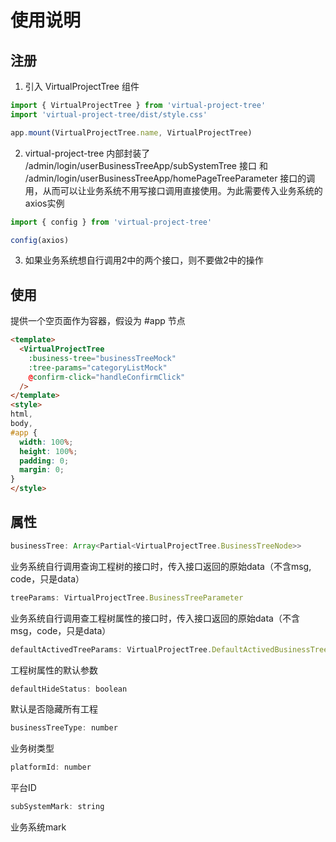 # 使用说明

## 注册

1. 引入 VirtualProjectTree 组件

```js
import { VirtualProjectTree } from 'virtual-project-tree'
import 'virtual-project-tree/dist/style.css'

app.mount(VirtualProjectTree.name, VirtualProjectTree)
```

2. virtual-project-tree 内部封装了 /admin/login/userBusinessTreeApp/subSystemTree 接口 和 /admin/login/userBusinessTreeApp/homePageTreeParameter 接口的调用，从而可以让业务系统不用写接口调用直接使用。为此需要传入业务系统的axios实例

```js
import { config } from 'virtual-project-tree'

config(axios)
```

3. 如果业务系统想自行调用2中的两个接口，则不要做2中的操作

## 使用

提供一个空页面作为容器，假设为 #app 节点

```html
<template>
  <VirtualProjectTree
    :business-tree="businessTreeMock"
    :tree-params="categoryListMock"
    @confirm-click="handleConfirmClick"
  />
</template>
<style>
html,
body,
#app {
  width: 100%;
  height: 100%;
  padding: 0;
  margin: 0;
}
</style>
```

## 属性

```js
businessTree: Array<Partial<VirtualProjectTree.BusinessTreeNode>>
```
业务系统自行调用查询工程树的接口时，传入接口返回的原始data（不含msg, code，只是data）

```js
treeParams: VirtualProjectTree.BusinessTreeParameter
```
业务系统自行调用查工程树属性的接口时，传入接口返回的原始data（不含msg，code，只是data）

```js
defaultActivedTreeParams: VirtualProjectTree.DefaultActivedBusinessTreeParameter
```
工程树属性的默认参数

```js
defaultHideStatus: boolean
```
默认是否隐藏所有工程

```js
businessTreeType: number
```
业务树类型

```js
platformId: number
```
平台ID

```js
subSystemMark: string
```
业务系统mark